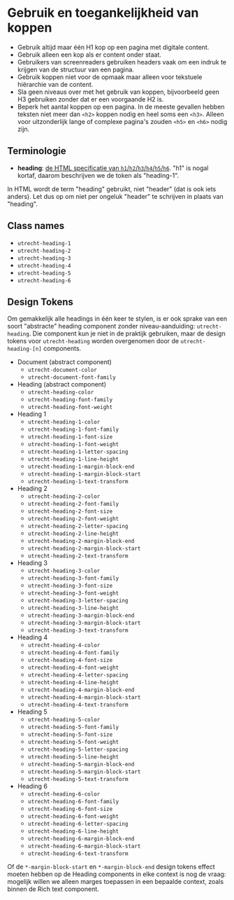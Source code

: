 <!-- @license CC0-1.0 -->

# Gebruik en toegankelijkheid van koppen

- Gebruik altijd maar één H1 kop op een pagina met digitale content.
- Gebruik alleen een kop als er content onder staat.
- Gebruikers van screenreaders gebruiken headers vaak om een indruk te krijgen van de structuur van een pagina.
- Gebruik koppen niet voor de opmaak maar alleen voor tekstuele hiërarchie van de content.
- Sla geen niveaus over met het gebruik van koppen, bijvoorbeeld geen H3 gebruiken zonder dat er een voorgaande H2 is.
- Beperk het aantal koppen op een pagina. In de meeste gevallen hebben teksten niet meer dan `<h2>` koppen nodig en heel soms een `<h3>`. Alleen voor uitzonderlijk lange of complexe pagina's zouden `<h5>` en `<h6>` nodig zijn.

## Terminologie

- **heading**: [de HTML specificatie van `h1`/`h2`/`h3`/`h4`/`h5`/`h6`](https://html.spec.whatwg.org/multipage/sections.html#the-h1,-h2,-h3,-h4,-h5,-and-h6-elements). "h1" is nogal kortaf, daarom beschrijven we de token als "heading-1".

In HTML wordt de term "heading" gebruikt, niet "header" (dat is ook iets anders). Let dus op om niet per ongeluk "header" te schrijven in plaats van "heading".

## Class names

- `utrecht-heading-1`
- `utrecht-heading-2`
- `utrecht-heading-3`
- `utrecht-heading-4`
- `utrecht-heading-5`
- `utrecht-heading-6`

## Design Tokens

Om gemakkelijk alle headings in één keer te stylen, is er ook sprake van een soort "abstracte" heading component zonder niveau-aanduiding: `utrecht-heading`. Die component kun je niet in de praktijk gebruiken, maar de design tokens voor `utrecht-heading` worden overgenomen door de `utrecht-heading-[n]` components.

- Document (abstract component)
  - `utrecht-document-color`
  - `utrecht-document-font-family`
- Heading (abstract component)
  - `utrecht-heading-color`
  - `utrecht-heading-font-family`
  - `utrecht-heading-font-weight`
- Heading 1
  - `utrecht-heading-1-color`
  - `utrecht-heading-1-font-family`
  - `utrecht-heading-1-font-size`
  - `utrecht-heading-1-font-weight`
  - `utrecht-heading-1-letter-spacing`
  - `utrecht-heading-1-line-height`
  - `utrecht-heading-1-margin-block-end`
  - `utrecht-heading-1-margin-block-start`
  - `utrecht-heading-1-text-transform`
- Heading 2
  - `utrecht-heading-2-color`
  - `utrecht-heading-2-font-family`
  - `utrecht-heading-2-font-size`
  - `utrecht-heading-2-font-weight`
  - `utrecht-heading-2-letter-spacing`
  - `utrecht-heading-2-line-height`
  - `utrecht-heading-2-margin-block-end`
  - `utrecht-heading-2-margin-block-start`
  - `utrecht-heading-2-text-transform`
- Heading 3
  - `utrecht-heading-3-color`
  - `utrecht-heading-3-font-family`
  - `utrecht-heading-3-font-size`
  - `utrecht-heading-3-font-weight`
  - `utrecht-heading-3-letter-spacing`
  - `utrecht-heading-3-line-height`
  - `utrecht-heading-3-margin-block-end`
  - `utrecht-heading-3-margin-block-start`
  - `utrecht-heading-3-text-transform`
- Heading 4
  - `utrecht-heading-4-color`
  - `utrecht-heading-4-font-family`
  - `utrecht-heading-4-font-size`
  - `utrecht-heading-4-font-weight`
  - `utrecht-heading-4-letter-spacing`
  - `utrecht-heading-4-line-height`
  - `utrecht-heading-4-margin-block-end`
  - `utrecht-heading-4-margin-block-start`
  - `utrecht-heading-4-text-transform`
- Heading 5
  - `utrecht-heading-5-color`
  - `utrecht-heading-5-font-family`
  - `utrecht-heading-5-font-size`
  - `utrecht-heading-5-font-weight`
  - `utrecht-heading-5-letter-spacing`
  - `utrecht-heading-5-line-height`
  - `utrecht-heading-5-margin-block-end`
  - `utrecht-heading-5-margin-block-start`
  - `utrecht-heading-5-text-transform`
- Heading 6
  - `utrecht-heading-6-color`
  - `utrecht-heading-6-font-family`
  - `utrecht-heading-6-font-size`
  - `utrecht-heading-6-font-weight`
  - `utrecht-heading-6-letter-spacing`
  - `utrecht-heading-6-line-height`
  - `utrecht-heading-6-margin-block-end`
  - `utrecht-heading-6-margin-block-start`
  - `utrecht-heading-6-text-transform`

Of de `*-margin-block-start` en `*-margin-block-end` design tokens effect moeten hebben op de Heading components in elke context is nog de vraag: mogelijk willen we alleen marges toepassen in een bepaalde context, zoals binnen de Rich text component.
